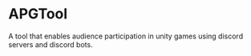 # APGTool
A tool that enables audience participation in unity games using discord servers and discord bots.
